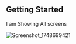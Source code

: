
## Getting Started

I am Showing All screens

![Screenshot_1748699421](https://github.com/user-attachments/assets/6358f44a-1f47-4b9a-8c73-84140349fade)
